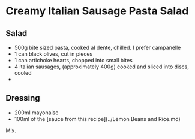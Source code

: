 Creamy Italian Sausage Pasta Salad
==================================

Salad
-----

- 500g bite sized pasta, cooked al dente, chilled. I prefer campanelle
- 1 can black olives, cut in pieces
- 1 can artichoke hearts, chopped into small bites
- 4 italian sausages, (approximately 400g) cooked and sliced into discs, cooled
- 

Dressing
--------

- 200ml mayonaise 
- 100ml of the [sauce from this recipe](../Lemon Beans and Rice.md)

Mix.



